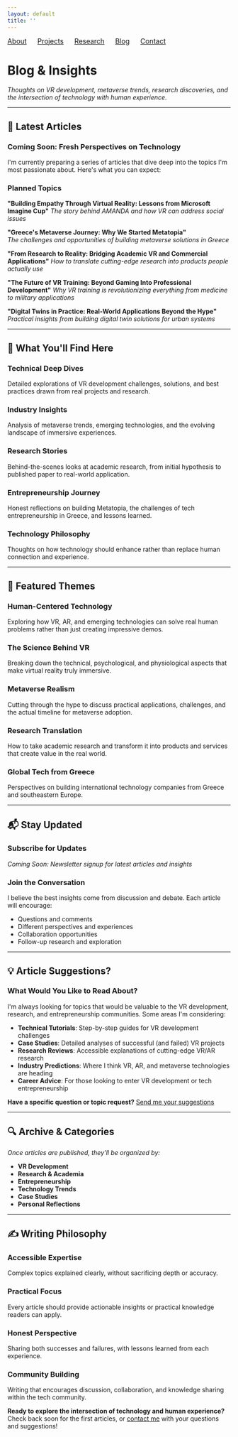 ```yaml
---
layout: default
title: ''
---
```


<nav style="margin-bottom:2em; font-size:1.1em;">
  <a href="/" style="margin-right:20px;">About</a>
  <a href="/project" style="margin-right:20px;">Projects</a>
  <a href="/research" style="margin-right:20px;">Research</a>
  <a href="/blog" style="margin-right:20px;">Blog</a>
  <a href="/contact">Contact</a>
</nav>

# Blog & Insights

*Thoughts on VR development, metaverse trends, research discoveries, and the intersection of technology with human experience.*

---

## 📝 Latest Articles

### Coming Soon: Fresh Perspectives on Technology

I'm currently preparing a series of articles that dive deep into the topics I'm most passionate about. Here's what you can expect:

### **Planned Topics**

**"Building Empathy Through Virtual Reality: Lessons from Microsoft Imagine Cup"**
*The story behind AMANDA and how VR can address social issues*

**"Greece's Metaverse Journey: Why We Started Metatopia"**  
*The challenges and opportunities of building metaverse solutions in Greece*

**"From Research to Reality: Bridging Academic VR and Commercial Applications"**
*How to translate cutting-edge research into products people actually use*

**"The Future of VR Training: Beyond Gaming Into Professional Development"**
*Why VR training is revolutionizing everything from medicine to military applications*

**"Digital Twins in Practice: Real-World Applications Beyond the Hype"**
*Practical insights from building digital twin solutions for urban systems*

---

## 🎯 What You'll Find Here

### **Technical Deep Dives**
Detailed explorations of VR development challenges, solutions, and best practices drawn from real projects and research.

### **Industry Insights**  
Analysis of metaverse trends, emerging technologies, and the evolving landscape of immersive experiences.

### **Research Stories**
Behind-the-scenes looks at academic research, from initial hypothesis to published paper to real-world application.

### **Entrepreneurship Journey**
Honest reflections on building Metatopia, the challenges of tech entrepreneurship in Greece, and lessons learned.

### **Technology Philosophy**
Thoughts on how technology should enhance rather than replace human connection and experience.

---

## 🌟 Featured Themes

### **Human-Centered Technology**
Exploring how VR, AR, and emerging technologies can solve real human problems rather than just creating impressive demos.

### **The Science Behind VR**
Breaking down the technical, psychological, and physiological aspects that make virtual reality truly immersive.

### **Metaverse Realism**
Cutting through the hype to discuss practical applications, challenges, and the actual timeline for metaverse adoption.

### **Research Translation**
How to take academic research and transform it into products and services that create value in the real world.

### **Global Tech from Greece**
Perspectives on building international technology companies from Greece and southeastern Europe.

---

## 📬 Stay Updated

### **Subscribe for Updates**
*Coming Soon: Newsletter signup for latest articles and insights*

### **Join the Conversation**
I believe the best insights come from discussion and debate. Each article will encourage:
- Questions and comments
- Different perspectives and experiences  
- Collaboration opportunities
- Follow-up research and exploration

---

## 💡 Article Suggestions?

### **What Would You Like to Read About?**

I'm always looking for topics that would be valuable to the VR development, research, and entrepreneurship communities. Some areas I'm considering:

- **Technical Tutorials**: Step-by-step guides for VR development challenges
- **Case Studies**: Detailed analyses of successful (and failed) VR projects
- **Research Reviews**: Accessible explanations of cutting-edge VR/AR research
- **Industry Predictions**: Where I think VR, AR, and metaverse technologies are heading
- **Career Advice**: For those looking to enter VR development or tech entrepreneurship

**Have a specific question or topic request?** [Send me your suggestions](/contact)

---

## 🔍 Archive & Categories

*Once articles are published, they'll be organized by:*

- **VR Development** 
- **Research & Academia**
- **Entrepreneurship** 
- **Technology Trends**
- **Case Studies**
- **Personal Reflections**

---

## ✍️ Writing Philosophy

### **Accessible Expertise**
Complex topics explained clearly, without sacrificing depth or accuracy.

### **Practical Focus**  
Every article should provide actionable insights or practical knowledge readers can apply.

### **Honest Perspective**
Sharing both successes and failures, with lessons learned from each experience.

### **Community Building**
Writing that encourages discussion, collaboration, and knowledge sharing within the tech community.

**Ready to explore the intersection of technology and human experience?** Check back soon for the first articles, or [contact me](/contact) with your questions and suggestions!
